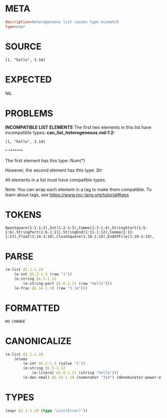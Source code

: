 # META
~~~ini
description=Heterogeneous list causes type mismatch
type=expr
~~~
# SOURCE
~~~roc
[1, "hello", 3.14]
~~~
# EXPECTED
NIL
# PROBLEMS
**INCOMPATIBLE LIST ELEMENTS**
The first two elements in this list have incompatible types:
**can_list_heterogeneous.md:1:2:**
```roc
[1, "hello", 3.14]
```
 ^  ^^^^^^^

The first element has this type:
    _Num(*)_

However, the second element has this type:
    _Str_

All elements in a list must have compatible types.

Note: You can wrap each element in a tag to make them compatible.
To learn about tags, see <https://www.roc-lang.org/tutorial#tags>

# TOKENS
~~~zig
OpenSquare(1:1-1:2),Int(1:2-1:3),Comma(1:3-1:4),StringStart(1:5-1:6),StringPart(1:6-1:11),StringEnd(1:11-1:12),Comma(1:12-1:13),Float(1:14-1:18),CloseSquare(1:18-1:19),EndOfFile(1:19-1:19),
~~~
# PARSE
~~~clojure
(e-list @1.1-1.19
	(e-int @1.2-1.3 (raw "1"))
	(e-string @1.5-1.12
		(e-string-part @1.6-1.11 (raw "hello")))
	(e-frac @1.14-1.18 (raw "3.14")))
~~~
# FORMATTED
~~~roc
NO CHANGE
~~~
# CANONICALIZE
~~~clojure
(e-list @1.1-1.19
	(elems
		(e-int @1.2-1.3 (value "1"))
		(e-string @1.5-1.12
			(e-literal @1.6-1.11 (string "hello")))
		(e-dec-small @1.14-1.18 (numerator "314") (denominator-power-of-ten "2") (value "3.14"))))
~~~
# TYPES
~~~clojure
(expr @1.1-1.19 (type "List(Error)"))
~~~
